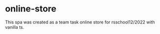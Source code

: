 # online-store
This spa was created as a team task online store for rsschool12/2022 with vanilla ts.
